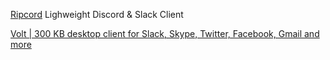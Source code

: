 
[Ripcord](https://cancel.fm/ripcord/)
Lighweight Discord & Slack Client

[Volt | 300 KB desktop client for Slack, Skype, Twitter, Facebook, Gmail and more](https://volt-app.com/)
